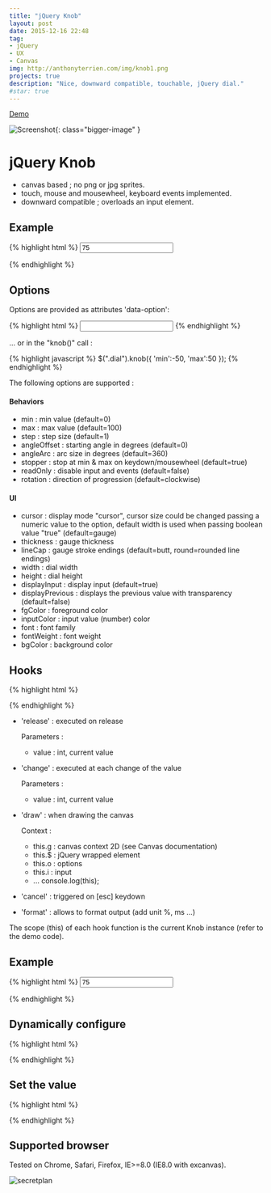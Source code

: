 ```yaml
---
title: "jQuery Knob"
layout: post
date: 2015-12-16 22:48
tag:
- jQuery
- UX
- Canvas
img: http://anthonyterrien.com/img/knob1.png
projects: true
description: "Nice, downward compatible, touchable, jQuery dial."
#star: true
---
```


[Demo](/demo/knob/)

![Screenshot](http://anthonyterrien.com/img/knob1.png){: class="bigger-image" }

jQuery Knob
=============

- canvas based ; no png or jpg sprites.
- touch, mouse and mousewheel, keyboard events implemented.
- downward compatible ; overloads an input element.

Example
-------

{% highlight html %}
<input type="text" value="75" class="dial">

<script>
    $(function() {
        $(".dial").knob();
    });
</script>
{% endhighlight %}

Options
-------

Options are provided as attributes 'data-option':

{% highlight html %}
<input type="text" class="dial" data-min="-50" data-max="50">
{% endhighlight %}

... or in the "knob()" call :

{% highlight javascript %}
$(".dial").knob({
    'min':-50,
    'max':50
});
{% endhighlight %}

The following options are supported :

#### Behaviors
* min : min value (default=0)
* max : max value (default=100)
* step : step size (default=1)
* angleOffset : starting angle in degrees (default=0)
* angleArc : arc size in degrees (default=360)
* stopper : stop at min & max on keydown/mousewheel (default=true)
* readOnly : disable input and events (default=false)
* rotation : direction of progression (default=clockwise)

#### UI
* cursor : display mode "cursor", cursor size could be changed passing a numeric value to the option, default width is used when passing boolean value "true" (default=gauge)
* thickness : gauge thickness
* lineCap : gauge stroke endings (default=butt, round=rounded line endings)
* width : dial width
* height : dial height
* displayInput : display input (default=true)
* displayPrevious : displays the previous value with transparency (default=false)
* fgColor : foreground color
* inputColor : input value (number) color
* font : font family
* fontWeight : font weight
* bgColor : background color

Hooks
-------

{% highlight html %}
<script>
    $(".dial").knob({
        'release' : function (v) { /*make something*/ }
    });
</script>
{% endhighlight %}

- 'release' : executed on release

    Parameters :
    + value : int, current value

- 'change' : executed at each change of the value

    Parameters :
    + value : int, current value

- 'draw' : when drawing the canvas

    Context :
    - this.g : canvas context 2D (see Canvas documentation)
    - this.$ : jQuery wrapped element
    - this.o : options
    - this.i : input
    - ... console.log(this);

- 'cancel' : triggered on [esc] keydown

- 'format' : allows to format output (add unit %, ms ...)

The scope (this) of each hook function is the current Knob instance (refer to the demo code).

Example
-------

{% highlight html %}
<input type="text" value="75" class="dial">

<script>
    $(".dial").knob({
        'change' : function (v) { console.log(v); }
    });
</script>
{% endhighlight %}

Dynamically configure
-------

{% highlight html %}
<script>
    $('.dial').trigger(
        'configure',
        {
            "min":10,
            "max":40,
            "fgColor":"#FF0000",
            "skin":"tron",
            "cursor":true
        }
    );
</script>
{% endhighlight %}

Set the value
-------

{% highlight html %}
<script>
    $('.dial')
        .val(27)
        .trigger('change');
</script>
{% endhighlight %}

Supported browser
-------

Tested on Chrome, Safari, Firefox, IE>=8.0 (IE8.0 with excanvas).

![secretplan](https://raw.github.com/aterrien/jQuery-Knob/master/secretplan.jpg)
